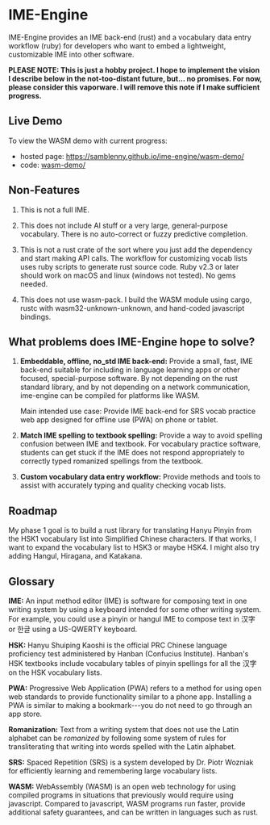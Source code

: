 # IME-Engine

IME-Engine provides an IME back-end (rust) and a vocabulary data entry
workflow (ruby) for developers who want to embed a lightweight, customizable
IME into other software.

**PLEASE NOTE: This is just a hobby project. I hope to implement the vision I
describe below in the not-too-distant future, but... no promises. For now,
please consider this vaporware. I will remove this note if I make sufficient
progress.**


## Live Demo

To view the WASM demo with current progress:

- hosted page: <https://samblenny.github.io/ime-engine/wasm-demo/>
- code: [wasm-demo/](wasm-demo/)


## Non-Features

1. This is not a full IME.

2. This does not include AI stuff or a very large, general-purpose vocabulary.
   There is no auto-correct or fuzzy predictive completion.

3. This is not a rust crate of the sort where you just add the dependency and
   start making API calls. The workflow for customizing vocab lists uses ruby
   scripts to generate rust source code. Ruby v2.3 or later should work on
   macOS and linux (windows not tested). No gems needed.

4. This does not use wasm-pack. I build the WASM module using cargo, rustc with
   wasm32-unknown-unknown, and hand-coded javascript bindings.


## What problems does IME-Engine hope to solve?

1. **Embeddable, offline, no_std IME back-end:** Provide a small, fast, IME
   back-end suitable for including in language learning apps or other focused,
   special-purpose software. By not depending on the rust standard library, and
   by not depending on a network communication, ime-engine can be compiled for
   platforms like WASM.

   Main intended use case: Provide IME back-end for SRS vocab practice web app
   designed for offline use (PWA) on phone or tablet.

2. **Match IME spelling to textbook spelling:** Provide a way to avoid spelling
   confusion between IME and textbook. For vocabulary practice software,
   students can get stuck if the IME does not respond appropriately to
   correctly typed romanized spellings from the textbook.

3. **Custom vocabulary data entry workflow:** Provide methods and tools to
   assist with accurately typing and quality checking vocab lists.


## Roadmap

My phase 1 goal is to build a rust library for translating Hanyu Pinyin from
the HSK1 vocabulary list into Simplified Chinese characters. If that works, I
want to expand the vocabulary list to HSK3 or maybe HSK4. I might also try
adding Hangul, Hiragana, and Katakana.


## Glossary

**IME:** An input method editor (IME) is software for composing text in one
writing system by using a keyboard intended for some other writing system. For
example, you could use a pinyin or hangul IME to compose text in 汉字 or 한글
using a US-QWERTY keyboard.

**HSK:** Hanyu Shuiping Kaoshi is the official PRC Chinese language proficiency
test administered by Hanban (Confucius Institute). Hanban's HSK textbooks
include vocabulary tables of pinyin spellings for all the 汉字 on the HSK
vocabulary lists.

**PWA:** Progressive Web Application (PWA) refers to a method for using open
web standards to provide functionality similar to a phone app. Installing a PWA
is similar to making a bookmark---you do not need to go through an app store.

**Romanization:** Text from a writing system that does not use the Latin
alphabet can be *romanized* by following some system of rules for transliterating
that writing into words spelled with the Latin alphabet.

**SRS:** Spaced Repetition (SRS) is a system developed by Dr. Piotr Wozniak for
efficiently learning and remembering large vocabulary lists.

**WASM:** WebAssembly (WASM) is an open web technology for using compiled
programs in situations that previously would require using javascript. Compared
to javascript, WASM programs run faster, provide additional safety guarantees,
and can be written in languages such as rust.
